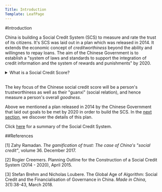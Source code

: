 ```yaml
---
Title: Introduction
Template: LeafPage
---
```

#Introduction

China is building a Social Credit System (SCS) to measure and rate the trust of its citizens. It's SCS was laid out in a plan which was released in 2014.
It extends the economic concept of *creditworthiness* beyond the ability and willingnes to repay loans. 
The aim of the Chinese Government is to establish a "system of laws and standards to support the integration of credit information and the system of rewards and punishments" by 2020. 

<details markdown="1">
<summary>What is a Social Credit Score?</summary>
A social credit score can be defined as a rating for the consumer calculated by their "position in a social structure based on esteem that is bestowed by others."
</details>
 <br /> 

The key focus of the Chinese social credit score will be a person's trustworthiness as well as their "guanxi" (social relation), and hence measure a person's overall *goodness*.

Above we mentioned a plan released in 2014 by the Chinese Government that laid out goals to be met by 2020 in order to build the SCS. In the [next section](https://cueimps.soc.srcf.net/course/course/credit-scores/Social_Credit_Scores/china/plan), we discover the details of this plan. 

Click [here](https://cueimps.soc.srcf.net/course/course/credit-scores/Social_Credit_Scores/china/summary) for a summary of the Social Credit System.

##References

[1] Zahy Ramadan. *The gamification of trust: The case of China's "social credit"*, volume 36. December 2017. 

[2] Rogier Creemers. Planning Outline for the Construction of a Social Credit System (2014 - 2020), April 2015. 

[3] Stefan Brehm and Nicholas Loubere. The Global Age of Algorithm: Social Credit and the Financialisation of Governance in China. *Made in China*, 3(1):38-43, March 2018. 

